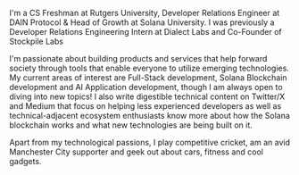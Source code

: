 I'm a CS Freshman at Rutgers University, Developer Relations Engineer at DAIN Protocol & Head of Growth at Solana University. I was previously a Developer Relations Engineering Intern at Dialect Labs and Co-Founder of Stockpile Labs

I'm passionate about building products and services that help forward society through tools that enable everyone to utilize emerging technologies. My current areas of interest are Full-Stack development, Solana Blockchain development and AI Application development, though I am always open to diving into new topics! I also write digestible technical content on Twitter/X and Medium that focus on helping less experienced developers as well as technical-adjacent ecosystem enthusiasts know more about how the Solana blockchain works and what new technologies are being built on it.

Apart from my technological passions, I play competitive cricket, am an avid Manchester City supporter and geek out about cars, fitness and cool gadgets.

<!---
adlonymous/adlonymous is a ✨ special ✨ repository because its `README.md` (this file) appears on your GitHub profile.
You can click the Preview link to take a look at your changes.
--->
